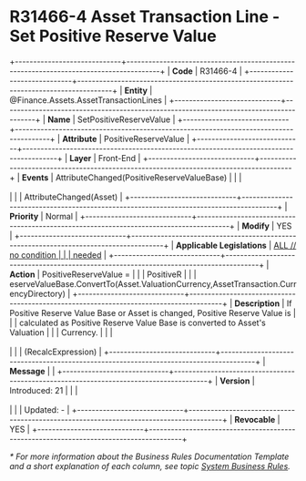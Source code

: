 ﻿---
erp.type: front-end-business-rule
erp.entity: Finance.Assets.AssetTransactionLines
---

# R31466-4 Asset Transaction Line - Set Positive Reserve Value
+-----------------------------+---------------------------------------------------------------------------------------+
| **Code**                    | R31466-4                                                                              |
+-----------------------------+---------------------------------------------------------------------------------------+
| **Entity**                  | @Finance.Assets.AssetTransactionLines                                                 |
+-----------------------------+---------------------------------------------------------------------------------------+
| **Name**                    | SetPositiveReserveValue                                                               |
+-----------------------------+---------------------------------------------------------------------------------------+
| **Attribute**               | PositiveReserveValue                                                                  |
+-----------------------------+---------------------------------------------------------------------------------------+
| **Layer**                   | Front-End                                                                             |
+-----------------------------+---------------------------------------------------------------------------------------+
| **Events**                  | AttributeChanged(PositiveReserveValueBase)                                            |
|                             | <br/><br/>                                                                            |
|                             | AttributeChanged(Asset)                                                               |
+-----------------------------+---------------------------------------------------------------------------------------+
| **Priority**                | Normal                                                                                |
+-----------------------------+---------------------------------------------------------------------------------------+
| **Modify**                  | YES                                                                                   |
+-----------------------------+---------------------------------------------------------------------------------------+
| **Applicable Legislations** | [ALL // no condition                                                                  |
|                             | needed](xref:applicable-legislations)                                                 |
+-----------------------------+---------------------------------------------------------------------------------------+
| **Action**                  | PositiveReserveValue =                                                                |
|                             | PositiveR                                                                             |
|                             | eserveValueBase.ConvertTo(Asset.ValuationCurrency,AssetTransaction.CurrencyDirectory) |
+-----------------------------+---------------------------------------------------------------------------------------+
| **Description**             | If Positive Reserve Value Base or Asset is changed, Positive Reserve Value is         |
|                             | calculated as Positive Reserve Value Base is converted to Asset\'s Valuation          |
|                             | Currency.                                                                             |
|                             | <br/><br/>                                                                            |
|                             | (RecalcExpression)                                                                    |
+-----------------------------+---------------------------------------------------------------------------------------+
| **Message**                 |                                                                                       |
+-----------------------------+---------------------------------------------------------------------------------------+
| **Version**                 | Introduced: 21                                                                        |
|                             | <br/><br/>                                                                            |
|                             | Updated: -                                                                            |
+-----------------------------+---------------------------------------------------------------------------------------+
| **Revocable**               | YES                                                                                   |
+-----------------------------+---------------------------------------------------------------------------------------+

*\* For more information about the Business Rules Documentation Template and a short explanation of each column, see
topic [System Business Rules](../templates/template-description-system-business-rules.md).*
